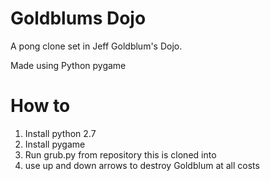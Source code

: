 # Goldblums Dojo
A pong clone set in Jeff Goldblum's Dojo.

Made using Python pygame

  # How to
  1. Install python 2.7
  2. Install pygame
  3. Run grub.py from repository this is cloned into
  4. use up and down arrows to destroy Goldblum at all costs
